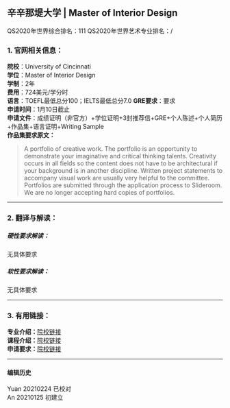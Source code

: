 ## 辛辛那堤大学 | Master of Interior Design

QS2020年世界综合排名：111
QS2020年世界艺术专业排名：/


### 1. 官网相关信息：

**院校**：University of Cincinnati  
**学位**：Master of Interior Design  
**学制**：2年  
**费用**：724美元/学分时  
**语言**：TOEFL最低总分100；IELTS最低总分7.0
**GRE要求**：要求  
**申请时间**：1月10日截止  
**申请文件**：成绩证明（非官方）+学位证明+3封推荐信+GRE+个人陈述+个人简历+作品集+语言证明+Writing Sample  
**作品集要求原文：**   
> A portfolio of creative work. The portfolio is an opportunity to demonstrate your imaginative and critical thinking talents. Creativity occurs in all fields so the content does not have to be architectural if your background is in another discipline. Written project statements to accompany visual work are usually very helpful to the committee. Portfolios are submitted through the application process to Slideroom. We are no longer accepting hard copies of portfolios.




---


### 2. 翻译与解读：

##### 硬性要求解读：
无具体要求

##### 软性要求解读：
无具体要求

---


### 3. 有用链接：

**专业介绍：**[院校链接](https://webapps2.uc.edu/ecurriculum/DegreePrograms/Program/Detail/23MAS-INTD-MINTD)  
**课程介绍：**[院校链接](https://webapps2.uc.edu/ecurriculum/degreeprograms/program/majormap/23MAS-INTD-MINTD)  
**申请要求：**[院校链接](https://webapps2.uc.edu/ecurriculum/DegreePrograms/Program/Detail/23MAS-INTD-MINTD)



---


#### 编辑历史
Yuan 20210224 已校对  
An 20210125 初建立
